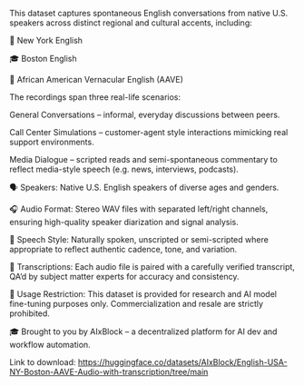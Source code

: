 This dataset captures spontaneous English conversations from native U.S. speakers across distinct regional and cultural accents, including:

🗽 New York English

🎓 Boston English

🎤 African American Vernacular English (AAVE)

The recordings span three real-life scenarios:

General Conversations – informal, everyday discussions between peers.

Call Center Simulations – customer-agent style interactions mimicking real support environments.

Media Dialogue – scripted reads and semi-spontaneous commentary to reflect media-style speech (e.g. news, interviews, podcasts).

🗣️ Speakers: Native U.S. English speakers of diverse ages and genders.

🎧 Audio Format: Stereo WAV files with separated left/right channels, ensuring high-quality speaker diarization and signal analysis.

💬 Speech Style: Naturally spoken, unscripted or semi-scripted where appropriate to reflect authentic cadence, tone, and variation.

📜 Transcriptions: Each audio file is paired with a carefully verified transcript, QA’d by subject matter experts for accuracy and consistency.

🔐 Usage Restriction: This dataset is provided for research and AI model fine-tuning purposes only. Commercialization and resale are strictly prohibited.

🎓 Brought to you by AIxBlock – a decentralized platform for AI dev and workflow automation.

Link to download: https://huggingface.co/datasets/AIxBlock/English-USA-NY-Boston-AAVE-Audio-with-transcription/tree/main
